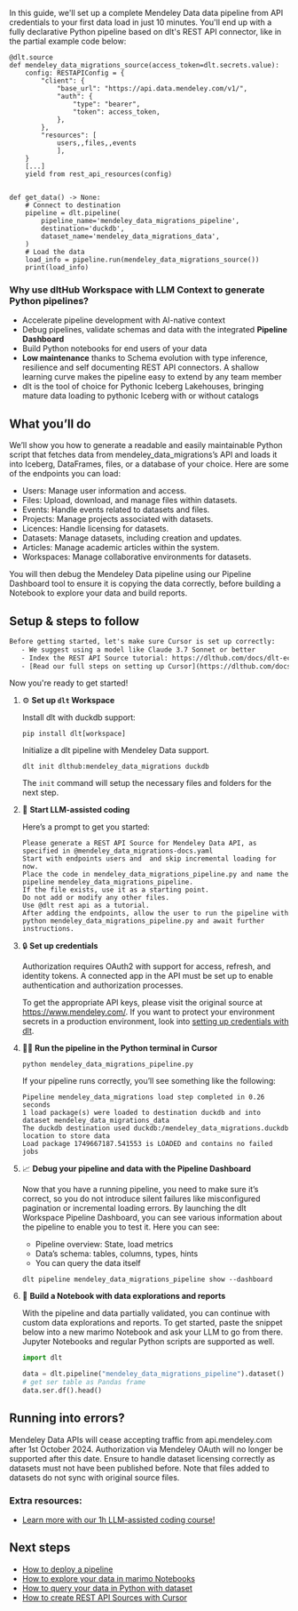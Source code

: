 In this guide, we'll set up a complete Mendeley Data data pipeline from API credentials to your first data load in just 10 minutes. You'll end up with a fully declarative Python pipeline based on dlt's REST API connector, like in the partial example code below:

```python-outcome
@dlt.source
def mendeley_data_migrations_source(access_token=dlt.secrets.value):
    config: RESTAPIConfig = {
        "client": {
            "base_url": "https://api.data.mendeley.com/v1/",
            "auth": {
                "type": "bearer",
                "token": access_token,
            },
        },
        "resources": [
            users,,files,,events
            ],
    }
    [...]
    yield from rest_api_resources(config)


def get_data() -> None:
    # Connect to destination
    pipeline = dlt.pipeline(
        pipeline_name='mendeley_data_migrations_pipeline',
        destination='duckdb',
        dataset_name='mendeley_data_migrations_data', 
    )
    # Load the data
    load_info = pipeline.run(mendeley_data_migrations_source())
    print(load_info) 
```

### Why use dltHub Workspace with LLM Context to generate Python pipelines?

- Accelerate pipeline development with AI-native context
- Debug pipelines, validate schemas and data with the integrated **Pipeline Dashboard**
- Build Python notebooks for end users of your data
- **Low maintenance** thanks to Schema evolution with type inference, resilience and self documenting REST API connectors. A shallow learning curve makes the pipeline easy to extend by any team member
- dlt is the tool of choice for Pythonic Iceberg Lakehouses, bringing mature data loading to pythonic Iceberg with or without catalogs

## What you’ll do

We’ll show you how to generate a readable and easily maintainable Python script that fetches data from mendeley_data_migrations’s API and loads it into Iceberg, DataFrames, files, or a database of your choice. Here are some of the endpoints you can load:

- Users: Manage user information and access.
- Files: Upload, download, and manage files within datasets.
- Events: Handle events related to datasets and files.
- Projects: Manage projects associated with datasets.
- Licences: Handle licensing for datasets.
- Datasets: Manage datasets, including creation and updates.
- Articles: Manage academic articles within the system.
- Workspaces: Manage collaborative environments for datasets.

You will then debug the Mendeley Data pipeline using our Pipeline Dashboard tool to ensure it is copying the data correctly, before building a Notebook to explore your data and build reports.

## Setup & steps to follow

```default
Before getting started, let's make sure Cursor is set up correctly:
   - We suggest using a model like Claude 3.7 Sonnet or better
   - Index the REST API Source tutorial: https://dlthub.com/docs/dlt-ecosystem/verified-sources/rest_api/ and add it to context as **@dlt rest api**
   - [Read our full steps on setting up Cursor](https://dlthub.com/docs/dlt-ecosystem/llm-tooling/cursor-restapi#23-configuring-cursor-with-documentation)
```

Now you're ready to get started!

1. ⚙️ **Set up `dlt` Workspace**
    
    Install dlt with duckdb support:
    ```shell
    pip install dlt[workspace]
    ```

    Initialize a dlt pipeline with Mendeley Data support.
    ```shell
    dlt init dlthub:mendeley_data_migrations duckdb
    ```

    The `init` command will setup the necessary files and folders for the next step.
    
2. 🤠 **Start LLM-assisted coding**
    
    Here’s a prompt to get you started:
    
    ```prompt
    Please generate a REST API Source for Mendeley Data API, as specified in @mendeley_data_migrations-docs.yaml 
    Start with endpoints users and  and skip incremental loading for now. 
    Place the code in mendeley_data_migrations_pipeline.py and name the pipeline mendeley_data_migrations_pipeline. 
    If the file exists, use it as a starting point. 
    Do not add or modify any other files. 
    Use @dlt rest api as a tutorial. 
    After adding the endpoints, allow the user to run the pipeline with python mendeley_data_migrations_pipeline.py and await further instructions.
    ```

    
3. 🔒 **Set up credentials** 
    
    Authorization requires OAuth2 with support for access, refresh, and identity tokens. A connected app in the API must be set up to enable authentication and authorization processes.
    
    To get the appropriate API keys, please visit the original source at https://www.mendeley.com/.
    If you want to protect your environment secrets in a production environment, look into [setting up credentials with dlt](https://dlthub.com/docs/walkthroughs/add_credentials).
    
4. 🏃‍♀️ **Run the pipeline in the Python terminal in Cursor**
    
    ```shell
    python mendeley_data_migrations_pipeline.py
    ```
    
    If your pipeline runs correctly, you’ll see something like the following:
    
    ```shell
    Pipeline mendeley_data_migrations load step completed in 0.26 seconds
    1 load package(s) were loaded to destination duckdb and into dataset mendeley_data_migrations_data
    The duckdb destination used duckdb:/mendeley_data_migrations.duckdb location to store data
    Load package 1749667187.541553 is LOADED and contains no failed jobs
    ```
    
5. 📈 **Debug your pipeline and data with the Pipeline Dashboard**

    Now that you have a running pipeline, you need to make sure it’s correct, so you do not introduce silent failures like misconfigured pagination or incremental loading errors. By launching the dlt Workspace Pipeline Dashboard, you can see various information about the pipeline to enable you to test it. Here you can see:
    - Pipeline overview: State, load metrics
    - Data’s schema: tables, columns, types, hints
    - You can query the data itself
    
    ```shell
    dlt pipeline mendeley_data_migrations_pipeline show --dashboard
    ```
    
6. 🐍 **Build a Notebook with data explorations and reports**

    With the pipeline and data partially validated, you can continue with custom data explorations and reports. To get started, paste the snippet below into a new marimo Notebook and ask your LLM to go from there. Jupyter Notebooks and regular Python scripts are supported as well.

    
    ```python
    import dlt

   data = dlt.pipeline("mendeley_data_migrations_pipeline").dataset()
   # get ser table as Pandas frame
   data.ser.df().head()
    ```

## Running into errors?

Mendeley Data APIs will cease accepting traffic from api.mendeley.com after 1st October 2024. Authorization via Mendeley OAuth will no longer be supported after this date. Ensure to handle dataset licensing correctly as datasets must not have been published before. Note that files added to datasets do not sync with original source files.

### Extra resources:

- [Learn more with our 1h LLM-assisted coding course!](https://www.youtube.com/watch?v=GGid70rnJuM)

## Next steps

- [How to deploy a pipeline](https://dlthub.com/docs/walkthroughs/deploy-a-pipeline)
- [How to explore your data in marimo Notebooks](https://dlthub.com/docs/general-usage/dataset-access/marimo)
- [How to query your data in Python with dataset](https://dlthub.com/docs/general-usage/dataset-access/dataset)
- [How to create REST API Sources with Cursor](https://dlthub.com/docs/dlt-ecosystem/llm-tooling/cursor-restapi)